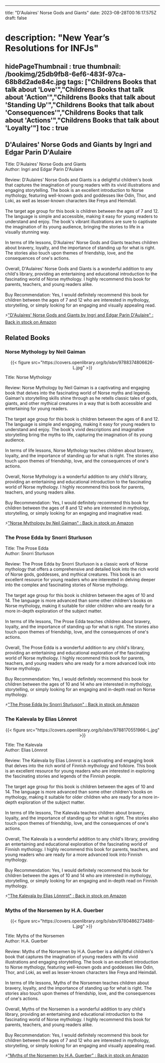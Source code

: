 
---
title: "D'Aulaires' Norse Gods and Giants"
date: 2023-08-28T00:16:17.575Z
draft: false
# description: "New Year’s Resolutions for INFJs"
hidePageThumbnail : true
thumbnail: /bookimg/25db9fb8-6ef6-483f-97ca-68b8d2ade84c.jpg
tags: ["Childrens Books that talk about 'Love'","Childrens Books that talk about 'Action'","Childrens Books that talk about 'Standing Up'","Childrens Books that talk about 'Consequences'","Childrens Books that talk about 'Actions'","Childrens Books that talk about 'Loyalty'"]
toc : true
---
## D'Aulaires' Norse Gods and Giants by Ingri and Edgar Parin D'Aulaire

Title: D'Aulaires' Norse Gods and Giants</br>
Author: Ingri and Edgar Parin D'Aulaire</br></br>
Review: D'Aulaires' Norse Gods and Giants is a delightful children's book that captures the imagination of young readers with its vivid illustrations and engaging storytelling. The book is an excellent introduction to Norse mythology, featuring well-known gods and goddesses like Odin, Thor, and Loki, as well as lesser-known characters like Freya and Heimdall.</br></br>
The target age group for this book is children between the ages of 7 and 12. The language is simple and accessible, making it easy for young readers to understand and enjoy. The book's vibrant illustrations are sure to captivate the imagination of its young audience, bringing the stories to life in a visually stunning way.</br></br>
In terms of life lessons, D'Aulaires' Norse Gods and Giants teaches children about bravery, loyalty, and the importance of standing up for what is right. The stories also touch upon themes of friendship, love, and the consequences of one's actions.</br></br>
Overall, D'Aulaires' Norse Gods and Giants is a wonderful addition to any child's library, providing an entertaining and educational introduction to the fascinating world of Norse mythology. I highly recommend this book for parents, teachers, and young readers alike.</br></br>
Buy Recommendation: Yes, I would definitely recommend this book for children between the ages of 7 and 12 who are interested in mythology, storytelling, or simply looking for an engaging and visually appealing read.</br>

<p>⚡<a id="aflink" href="https://www.amazon.com/gp/search?ie=UTF8&tag=klayu00-20&linkCode=ur2&linkId=6639bed89a8ad8dd2705e40644eb43d3&camp=1789&creative=9325&index=books&keywords=D'Aulaires' Norse Gods and Giants by Ingri and Edgar Parin D'Aulaire" class="one" target="_blank" title='"D'Aulaires' Norse Gods and Giants by Ingri and Edgar Parin D'Aulaire" : Back in stock on Amazon'>"D'Aulaires' Norse Gods and Giants by Ingri and Edgar Parin D'Aulaire" : Back in stock on Amazon</a></p>

## Related Books
### Norse Mythology by Neil Gaiman
<center>
{{< figure src="https://covers.openlibrary.org/b/isbn/9788374806626-L.jpg" >}}
</center>

Title: Norse Mythology</br></br>
Review: Norse Mythology by Neil Gaiman is a captivating and engaging book that delves into the fascinating world of Norse myths and legends. Gaiman's storytelling skills shine through as he retells classic tales of gods, giants, and other mythical creatures in a way that is both accessible and entertaining for young readers.</br></br>
The target age group for this book is children between the ages of 8 and 12. The language is simple and engaging, making it easy for young readers to understand and enjoy. The book's vivid descriptions and imaginative storytelling bring the myths to life, capturing the imagination of its young audience.</br></br>
In terms of life lessons, Norse Mythology teaches children about bravery, loyalty, and the importance of standing up for what is right. The stories also touch upon themes of friendship, love, and the consequences of one's actions.</br></br>
Overall, Norse Mythology is a wonderful addition to any child's library, providing an entertaining and educational introduction to the fascinating world of Norse mythology. I highly recommend this book for parents, teachers, and young readers alike.</br></br>
Buy Recommendation: Yes, I would definitely recommend this book for children between the ages of 8 and 12 who are interested in mythology, storytelling, or simply looking for an engaging and imaginative read.</br>

<p>⚡<a id="aflink" href="https://www.amazon.com/gp/search?ie=UTF8&tag=klayu00-20&linkCode=ur2&linkId=6639bed89a8ad8dd2705e40644eb43d3&camp=1789&creative=9325&index=books&keywords=Norse Mythology by Neil Gaiman" class="one" target="_blank" title='"Norse Mythology by Neil Gaiman" : Back in stock on Amazon'>"Norse Mythology by Neil Gaiman" : Back in stock on Amazon</a></p>

### The Prose Edda by Snorri Sturluson
Title: The Prose Edda</br>
Author: Snorri Sturluson</br></br>
Review: The Prose Edda by Snorri Sturluson is a classic work of Norse mythology that offers a comprehensive and detailed look into the rich world of Norse gods, goddesses, and mythical creatures. This book is an excellent resource for young readers who are interested in delving deeper into the complex and fascinating stories of Norse mythology.</br></br>
The target age group for this book is children between the ages of 10 and 14. The language is more advanced than some other children's books on Norse mythology, making it suitable for older children who are ready for a more in-depth exploration of the subject matter.</br></br>
In terms of life lessons, The Prose Edda teaches children about bravery, loyalty, and the importance of standing up for what is right. The stories also touch upon themes of friendship, love, and the consequences of one's actions.</br></br>
Overall, The Prose Edda is a wonderful addition to any child's library, providing an entertaining and educational exploration of the fascinating world of Norse mythology. I highly recommend this book for parents, teachers, and young readers who are ready for a more advanced look into Norse mythology.</br></br>
Buy Recommendation: Yes, I would definitely recommend this book for children between the ages of 10 and 14 who are interested in mythology, storytelling, or simply looking for an engaging and in-depth read on Norse mythology.</br>

<p>⚡<a id="aflink" href="https://www.amazon.com/gp/search?ie=UTF8&tag=klayu00-20&linkCode=ur2&linkId=6639bed89a8ad8dd2705e40644eb43d3&camp=1789&creative=9325&index=books&keywords=The Prose Edda by Snorri Sturluson" class="one" target="_blank" title='"The Prose Edda by Snorri Sturluson" : Back in stock on Amazon'>"The Prose Edda by Snorri Sturluson" : Back in stock on Amazon</a></p>

### The Kalevala by Elias Lönnrot
<center>
{{< figure src="https://covers.openlibrary.org/b/isbn/9788170551966-L.jpg" >}}
</center>

Title: The Kalevala</br>
Author: Elias Lönnrot</br></br>
Review: The Kalevala by Elias Lönnrot is a captivating and engaging book that delves into the rich world of Finnish mythology and folklore. This book is an excellent resource for young readers who are interested in exploring the fascinating stories and legends of the Finnish people.</br></br>
The target age group for this book is children between the ages of 10 and 14. The language is more advanced than some other children's books on mythology, making it suitable for older children who are ready for a more in-depth exploration of the subject matter.</br></br>
In terms of life lessons, The Kalevala teaches children about bravery, loyalty, and the importance of standing up for what is right. The stories also touch upon themes of friendship, love, and the consequences of one's actions.</br></br>
Overall, The Kalevala is a wonderful addition to any child's library, providing an entertaining and educational exploration of the fascinating world of Finnish mythology. I highly recommend this book for parents, teachers, and young readers who are ready for a more advanced look into Finnish mythology.</br></br>
Buy Recommendation: Yes, I would definitely recommend this book for children between the ages of 10 and 14 who are interested in mythology, storytelling, or simply looking for an engaging and in-depth read on Finnish mythology.</br>

<p>⚡<a id="aflink" href="https://www.amazon.com/gp/search?ie=UTF8&tag=klayu00-20&linkCode=ur2&linkId=6639bed89a8ad8dd2705e40644eb43d3&camp=1789&creative=9325&index=books&keywords=The Kalevala by Elias Lönnrot" class="one" target="_blank" title='"The Kalevala by Elias Lönnrot" : Back in stock on Amazon'>"The Kalevala by Elias Lönnrot" : Back in stock on Amazon</a></p>

### Myths of the Norsemen by H.A. Guerber
<center>
{{< figure src="https://covers.openlibrary.org/b/isbn/9780486273488-L.jpg" >}}
</center>

Title: Myths of the Norsemen</br>
Author: H.A. Guerber</br></br>
Review: Myths of the Norsemen by H.A. Guerber is a delightful children's book that captures the imagination of young readers with its vivid illustrations and engaging storytelling. The book is an excellent introduction to Norse mythology, featuring well-known gods and goddesses like Odin, Thor, and Loki, as well as lesser-known characters like Freya and Heimdall.</br></br>
In terms of life lessons, Myths of the Norsemen teaches children about bravery, loyalty, and the importance of standing up for what is right. The stories also touch upon themes of friendship, love, and the consequences of one's actions.</br></br>
Overall, Myths of the Norsemen is a wonderful addition to any child's library, providing an entertaining and educational introduction to the fascinating world of Norse mythology. I highly recommend this book for parents, teachers, and young readers alike.</br></br>
Buy Recommendation: Yes, I would definitely recommend this book for children between the ages of 7 and 12 who are interested in mythology, storytelling, or simply looking for an engaging and visually appealing read.</br>

<p>⚡<a id="aflink" href="https://www.amazon.com/gp/search?ie=UTF8&tag=klayu00-20&linkCode=ur2&linkId=6639bed89a8ad8dd2705e40644eb43d3&camp=1789&creative=9325&index=books&keywords=Myths of the Norsemen by H.A. Guerber" class="one" target="_blank" title='"Myths of the Norsemen by H.A. Guerber" : Back in stock on Amazon'>"Myths of the Norsemen by H.A. Guerber" : Back in stock on Amazon</a></p>
